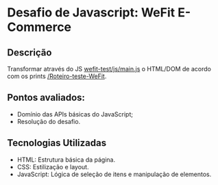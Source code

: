 # Desafio de Javascript: WeFit E-Commerce
## Descrição
Transformar através do JS [wefit-test/js/main.js](https://github.com/appswefit/wefit-web-test-assets/blob/main/js-assets/wefit-test/js/main.js) o HTML/DOM de acordo com os prints [/Roteiro-teste-WeFit](https://github.com/appswefit/wefit-web-test-assets/tree/main/js-assets/Roteiro-teste-WeFit).

## Pontos avaliados:
* Domínio das APIs básicas do JavaScript;
* Resolução do desafio.

## Tecnologias Utilizadas
* HTML: Estrutura básica da página.
* CSS: Estilização e layout.
* JavaScript: Lógica de seleção de itens e manipulação de elementos.
